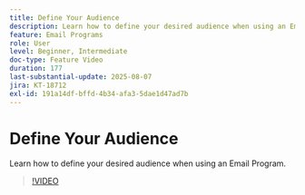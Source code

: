 ```yaml
---
title: Define Your Audience
description: Learn how to define your desired audience when using an Email Program.
feature: Email Programs
role: User
level: Beginner, Intermediate
doc-type: Feature Video
duration: 177
last-substantial-update: 2025-08-07
jira: KT-18712
exl-id: 191a14df-bffd-4b34-afa3-5dae1d47ad7b
---
```

# Define Your Audience

Learn how to define your desired audience when using an Email Program.

>[!VIDEO](https://video.tv.adobe.com/v/3470633/?learn=on&enablevpops)

